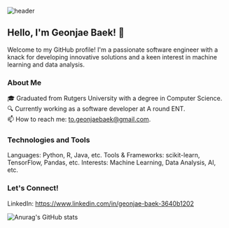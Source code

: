 ![header](https://capsule-render.vercel.app/api?type=waving&color=76819C&text=Welcome)

## Hello, I'm Geonjae Baek! 👋
Welcome to my GitHub profile! I'm a passionate software engineer with a knack for developing innovative solutions and a keen interest in machine learning and data analysis.


### About Me
🎓 Graduated from Rutgers University with a degree in Computer Science.  
🔍 Currently working as a software developer at A round ENT.  
📫 How to reach me: to.geonjaebaek@gmail.com.  


### Technologies and Tools
Languages: Python, R, Java, etc.
Tools & Frameworks: scikit-learn, TensorFlow, Pandas, etc.
Interests: Machine Learning, Data Analysis, AI, etc.


### Let's Connect!
LinkedIn: https://www.linkedin.com/in/geonjae-baek-3640b1202

![Anurag's GitHub stats](https://github-readme-stats.vercel.app/api?username=hunnit-zae&show_icons=true&theme=radical&bg_color=00000000&text_color=000000)

<!Here are some ideas to get you started:

- 🔭 I’m currently working on ...
- 🌱 I’m currently learning ...
- 👯 I’m looking to collaborate on ...
- 🤔 I’m looking for help with ...
- 💬 Ask me about ...
- 📫 How to reach me: ...
- 😄 Pronouns: ...
- ⚡ Fun fact: ...
>
